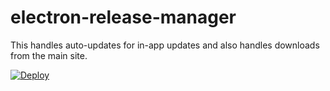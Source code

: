 # electron-release-manager
This handles auto-updates for in-app updates and also handles downloads from 
the main site.

[![Deploy](https://www.herokucdn.com/deploy/button.svg)](https://heroku.com/deploy)

